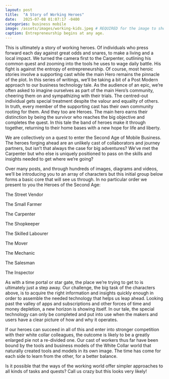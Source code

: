 ```yaml
---
layout: post
title:  "A Story of Working Heroes"
date:   2025-07-08 01:07:17 -0400
categories: business mobile
image: /assets/images/working-kids.jpeg # REQUIRED for the image to show
caption: Entrepreneurship begins at any age.
---
```

This is ultimately a story of working heroes. Of individuals who press forward each day against great odds and snares, to make a living and a local impact. We turned the camera first to the Carpenter, outlining his common quest and zooming into the tools he uses to wage daily battle. His fight is against the entropy of entrepreneurship. Of course, most heroic stories involve a supporting cast while the main Hero remains the pinnacle of the plot. In this series of writings, we’ll be taking a bit of a Post Modern approach to our business technology tale. As the audience of an epic, we’re often asked to imagine ourselves as part of the main Hero’s community, cheering them on and sympathizing with their trials. The centred-out individual gets special treatment despite the valour and equality of others. In truth, every member of the supporting cast has their own community rooting for them. And they too are Heroes. The main hero earns their distinction by being the survivor who reaches the big objective and completes the quest. In this tale the band of heroes make it through together, returning to their home bases with a new hope for life and liberty.

We are collectively on a quest to enter the Second Age of Mobile Business. The heroes forging ahead are an unlikely cast of collaborators and journey partners, but isn’t that always the case for big adventures? We’ve met the Carpenter but who else is uniquely positioned to pass on the skills and insights needed to get where we’re going?

Over many posts, and through hundreds of images, diagrams and videos, we’ll be introducing you to an array of characters but this initial group below forms a basic core that will see us through. In no particular order we present to you the Heroes of the Second Age:

The Street Vendor

The Small Farmer

The Carpenter

The Shopkeeper

The Skilled Labourer

The Mover

The Mechanic

The Salesman

The Inspector

As with a time portal or star gate, the place we’re trying to get to is ultimately just a step away. Our challenge, the big task of the characters above, is to acquire the right information and insights quickly enough in order to assemble the needed technology that helps us leap ahead. Looking past the valley of apps and subscriptions and other forces of time and money depletion, a new horizon is showing itself. In our tale, the special technology can only be completed and put into use when the makers and users have a clear picture of how and why it operates.

If our heroes can succeed in all of this and enter into stronger competition with their white collar colleagues, the outcome is likely to be a greatly enlarged pie not a re-divided one. Our cast of workers thus far have been bound by the tools and business models of the White Collar world that naturally created tools and models in its own image. The time has come for each side to learn from the other, for a better balance.

Is it possible that the ways of the working world offer simpler approaches to all kinds of tasks and quests? Call us crazy but this looks very likely!
